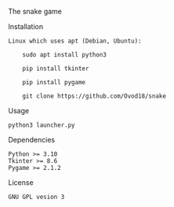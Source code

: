 The snake game

Installation

    Linux which uses apt (Debian, Ubuntu):

        sudo apt install python3

        pip install tkinter

        pip install pygame

        git clone https://github.com/Ovod18/snake

Usage

    python3 launcher.py

Dependencies

    Python >= 3.10
    Tkinter >= 8.6
    Pygame >= 2.1.2

License

    GNU GPL vesion 3
